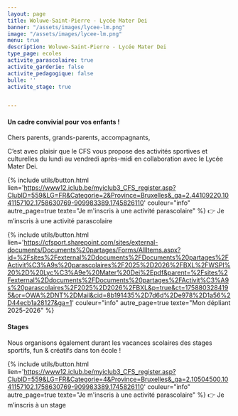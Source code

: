 ```yaml
---
layout: page
title: Woluwe-Saint-Pierre - Lycée Mater Dei
banner: "/assets/images/lycee-lm.png"
image: "/assets/images/lycee-lm.png"
menu: true
description: Woluwe-Saint-Pierre - Lycée Mater Dei
type_page: ecoles
activite_parascolaire: true
activite_garderie: false
activite_pedagogique: false
bulle: ''
activite_stage: true


---
```

#### **Un cadre convivial pour vos enfants !**

Chers parents, grands-parents, accompagnants,

C’est avec plaisir que le CFS vous propose des activités sportives et culturelles du lundi au vendredi après-midi en collaboration avec le Lycée Mater Dei.

{% include utils/button.html  
lien='https://www12.iclub.be/myiclub3_CFS_register.asp?ClubID=559&LG=FR&Categorie=2&Province=Bruxelles&_ga=2.44109220.1041157102.1758630769-909983389.1745826110' couleur="info" autre_page=true texte="Je m'inscris à une activité parascolaire" %}
👉 Je m’inscris à une activité parascolaire

{% include utils/button.html lien='https://cfsport.sharepoint.com/sites/external-documents/Documents%20partages/Forms/AllItems.aspx?id=%2Fsites%2Fexternal%2Ddocuments%2FDocuments%20partages%2FActivit%C3%A9s%20parascolaires%2F2025%2D2026%2FBXL%2FWSPI%20%2D%20Lyc%C3%A9e%20Mater%20Dei%2Epdf&parent=%2Fsites%2Fexternal%2Ddocuments%2FDocuments%20partages%2FActivit%C3%A9s%20parascolaires%2F2025%2D2026%2FBXL&p=true&ct=1758803284195&or=OWA%2DNT%2DMail&cid=8b191435%2D7d6d%2De978%2D1a56%2D44ecb1a28127&ga=1' couleur="info" autre_page=true texte="Mon dépliant 2025-2026" %}

#### **Stages**

Nous organisons également durant les vacances scolaires des stages sportifs, fun & créatifs dans ton école !


{% include utils/button.html  
lien='https://www12.iclub.be/myiclub3_CFS_register.asp?ClubID=559&LG=FR&Categorie=4&Province=Bruxelles&_ga=2.10504500.1041157102.1758630769-909983389.1745826110' couleur="info" autre_page=true texte="Je m'inscris à une activité parascolaire" %}
👉 Je m’inscris à un stage 
